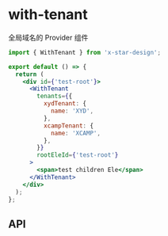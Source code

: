 # with-tenant

全局域名的 Provider 组件

```jsx
import { WithTenant } from 'x-star-design';

export default () => {
  return (
    <div id={'test-root'}>
      <WithTenant
        tenants={{
          xydTenant: {
            name: 'XYD',
          },
          xcampTenant: {
            name: 'XCAMP',
          },
        }}
        rootEleId={'test-root'}
      >
        <span>test children Ele</span>
      </WithTenant>
    </div>
  );
};
```

## API

<API id="WithTenant"></API>
